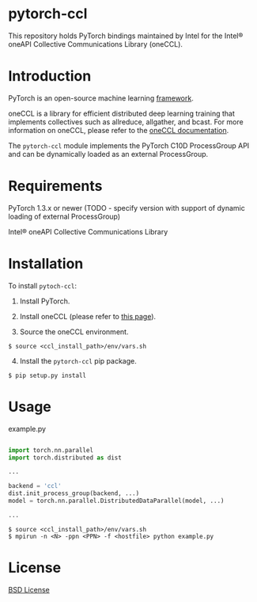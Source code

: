 # pytorch-ccl

This repository holds PyTorch bindings maintained by Intel for the Intel® oneAPI Collective Communications Library (oneCCL).


# Introduction

PyTorch is an open-source machine learning [framework](https://github.com/pytorch/pytorch).

oneCCL is a library for efficient distributed deep learning training that implements collectives such as allreduce, allgather, and bcast. For more information on oneCCL, please refer to the [oneCCL documentation](https://github.com/intel/oneccl).

The `pytorch-ccl` module implements the PyTorch C10D ProcessGroup API and can be dynamically loaded as an external ProcessGroup.


# Requirements

PyTorch 1.3.x or newer (TODO - specify version with support of dynamic loading of external ProcessGroup)

Intel® oneAPI Collective Communications Library


# Installation

To install `pytoch-ccl`:

1. Install PyTorch.

2. Install oneCCL (please refer to [this page](https://github.com/intel/oneccl)).

3. Source the oneCCL environment.

```
$ source <ccl_install_path>/env/vars.sh
```

4. Install the `pytorch-ccl` pip package.

```
$ pip setup.py install 
```


# Usage

example.py

```python

import torch.nn.parallel
import torch.distributed as dist

...

backend = 'ccl'
dist.init_process_group(backend, ...)
model = torch.nn.parallel.DistributedDataParallel(model, ...)

...
```

```
$ source <ccl_install_path>/env/vars.sh
$ mpirun -n <N> -ppn <PPN> -f <hostfile> python example.py

```


# License
[BSD License](https://github.com/intel/pytorch-ccl/blob/master/LICENSE)
